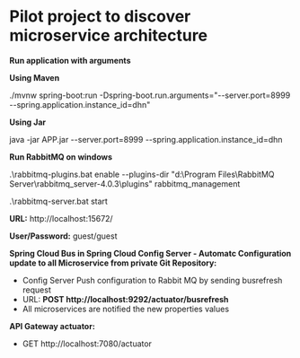 # Pilot project to discover microservice architecture

**Run application with arguments**

**Using Maven**

./mvnw spring-boot:run -Dspring-boot.run.arguments="--server.port=8999 --spring.application.instance_id=dhn"

**Using Jar**

java -jar APP.jar --server.port=8999 --spring.application.instance_id=dhn


**Run RabbitMQ on windows**

.\rabbitmq-plugins.bat  enable --plugins-dir "d:\Program Files\RabbitMQ Server\rabbitmq_server-4.0.3\plugins" rabbitmq_management

.\rabbitmq-server.bat start

**URL:** http://localhost:15672/

**User/Password:** guest/guest

**Spring Cloud Bus in Spring Cloud Config Server - Automatc Configuration update to all Microservice from private Git Repository:**

<ul>
  <li>Config Server Push configuration to Rabbit MQ by sending busrefresh request</li>
  <li>URL: <b>POST http://localhost:9292/actuator/busrefresh</b></li>
  <li>All microservices are notified the new properties values</li>
</ul>

**API Gateway actuator:**
<ul>
  <li>GET http://localhost:7080/actuator</li>
</ul>

